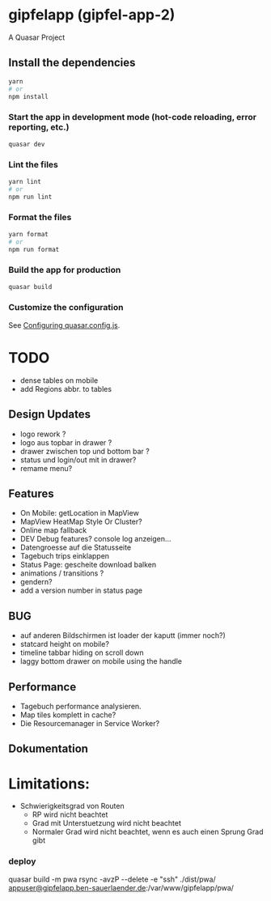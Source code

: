 # gipfelapp (gipfel-app-2)

A Quasar Project

## Install the dependencies

```bash
yarn
# or
npm install
```

### Start the app in development mode (hot-code reloading, error reporting, etc.)

```bash
quasar dev
```

### Lint the files

```bash
yarn lint
# or
npm run lint
```

### Format the files

```bash
yarn format
# or
npm run format
```

### Build the app for production

```bash
quasar build
```

### Customize the configuration

See [Configuring quasar.config.js](https://v2.quasar.dev/quasar-cli-vite/quasar-config-js).

# TODO

- dense tables on mobile
- add Regions abbr. to tables

## Design Updates

- logo rework ?
- logo aus topbar in drawer ?
- drawer zwischen top und bottom bar ?
- status und login/out mit in drawer?
- remame menu?

## Features

- On Mobile: getLocation in MapView
- MapView HeatMap Style Or Cluster?
- Online map fallback
- DEV Debug features? console log anzeigen...
- Datengroesse auf die Statusseite
- Tagebuch trips einklappen
- Status Page: gescheite download balken
- animations / transitions ?
- gendern?
- add a version number in status page

## BUG

- auf anderen Bildschirmen ist loader der kaputt (immer noch?)
- statcard height on mobile?
- timeline tabbar hiding on scroll down
- laggy bottom drawer on mobile using the handle

## Performance

- Tagebuch performance analysieren.
- Map tiles komplett in cache?
- Die Resourcemanager in Service Worker?

## Dokumentation

# Limitations:

- Schwierigkeitsgrad von Routen
  - RP wird nicht beachtet
  - Grad mit Unterstuetzung wird nicht beachtet
  - Normaler Grad wird nicht beachtet, wenn es auch einen Sprung Grad gibt

### deploy

quasar build -m pwa
rsync -avzP --delete -e "ssh" ./dist/pwa/ appuser@gipfelapp.ben-sauerlaender.de:/var/www/gipfelapp/pwa/
